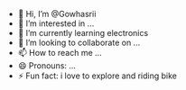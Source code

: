 - 👋 Hi, I’m @Gowhasrii
- 👀 I’m interested in ...
- 🌱 I’m currently learning electronics
- 💞️ I’m looking to collaborate on ...
- 📫 How to reach me ...
- 😄 Pronouns: ...
- ⚡ Fun fact: i love to explore and riding bike

<!---
Gowhasrii/Gowhasrii is a ✨ special ✨ repository because its `README.md` (this file) appears on your GitHub profile.
You can click the Preview link to take a look at your changes.
--->
